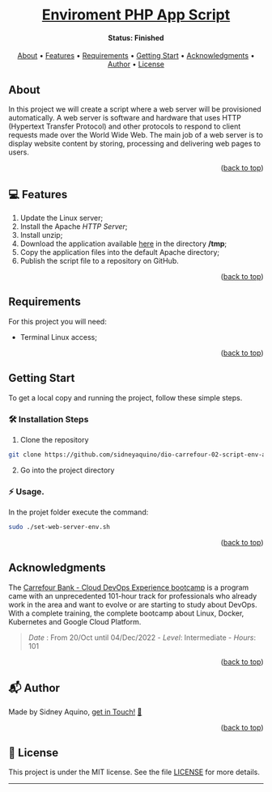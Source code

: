 <a name="readme-top"></a>

<h1 align="center">
  <a href="#"> Enviroment PHP App Script </a>
</h1>

<h4 align="center"> 
	 Status: Finished
</h4>

<p align="center">
  <a href="#about">About</a> •
  <a href="#features">Features</a> •
  <a href="#requirements">Requirements</a> •
  <a href="#getting-start">Getting Start</a> •
  <a href="#acknowledgments">Acknowledgments</a> •
  <a href="#author">Author</a> •
  <a href="#user-content-license">License</a>
</p>


## About

In this project we will create a script where a web server will be provisioned automatically. A web server is software and hardware that uses HTTP (Hypertext Transfer Protocol) and other protocols to respond to client requests made over the World Wide Web. The main job of a web server is to display website content by storing, processing and delivering web pages to users.

<p align="right">(<a href="#readme-top">back to top</a>)</p>


## 💻 Features

1. Update the Linux server;
2. Install the Apache *HTTP Server*;
3. Install unzip;
4. Download the application available [here](http://github.com/denilsonbonatti/linux-site-dio/archive/refs/heads/main.zip) in the directory **/tmp**;
5. Copy the application files into the default Apache directory;
6. Publish the script file to a repository on GitHub.

<p align="right">(<a href="#readme-top">back to top</a>)</p>



## Requirements

For this project you will need:
- Terminal Linux access;

<p align="right">(<a href="#readme-top">back to top</a>)</p>


## Getting Start

To get a local copy and running the project, follow these simple steps.

### 🛠️ Installation Steps
1. Clone the repository
```Bash
git clone https://github.com/sidneyaquino/dio-carrefour-02-script-env-apache-php-app-iac/tree/main
```
2. Go into the project directory


### :zap: Usage.
In the projet folder execute the command:
```bash
sudo ./set-web-server-env.sh
```

<p align="right">(<a href="#readme-top">back to top</a>)</p>


## Acknowledgments
The [Carrefour Bank - Cloud DevOps Experience bootcamp](https://web.dio.me/track/cloud-devops-experience-banco-carrefour) is a program came with an unprecedented 101-hour track for professionals who already work in the area and want to evolve or are starting to study about DevOps. With a complete training, the complete bootcamp about Linux, Docker, Kubernetes and Google Cloud Platform. 

>*Date* : From 20/Oct until 04/Dec/2022 - *Level*: Intermediate - *Hours*: 101

<p align="right">(<a href="#readme-top">back to top</a>)</p>



<a name="author"></a>
## :mailbox_with_mail: Author
Made by Sidney Aquino, [get in Touch!](https://de.linkedin.com/in/sidneydeaquino) <a href="https://de.linkedin.com/in/sidneydeaquino" title="Linkein"> :incoming_envelope: </a>

<p align="right">(<a href="#readme-top">back to top</a>)</p>



<a name="user-content-license"></a>
## :memo: License
This project is under the MIT license. See the file [LICENSE](LICENSE.md) for more details.

---
